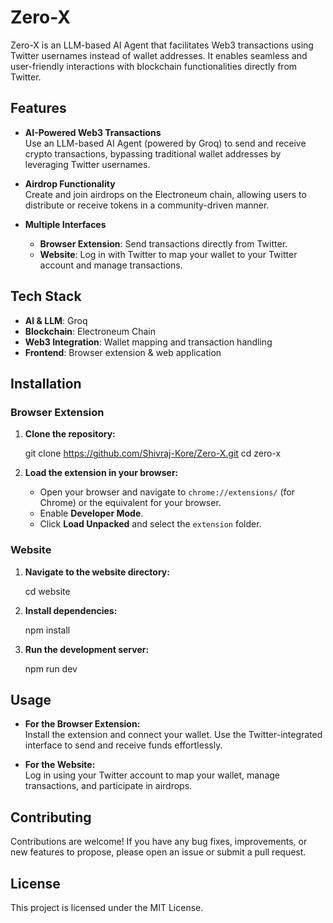 # Zero-X

Zero-X is an LLM-based AI Agent that facilitates Web3 transactions using Twitter usernames instead of wallet addresses. It enables seamless and user-friendly interactions with blockchain functionalities directly from Twitter.

## Features

- **AI-Powered Web3 Transactions**  
  Use an LLM-based AI Agent (powered by Groq) to send and receive crypto transactions, bypassing traditional wallet addresses by leveraging Twitter usernames.

- **Airdrop Functionality**  
  Create and join airdrops on the Electroneum chain, allowing users to distribute or receive tokens in a community-driven manner.

- **Multiple Interfaces**
  - **Browser Extension**: Send transactions directly from Twitter.
  - **Website**: Log in with Twitter to map your wallet to your Twitter account and manage transactions.

## Tech Stack

- **AI & LLM**: Groq
- **Blockchain**: Electroneum Chain
- **Web3 Integration**: Wallet mapping and transaction handling
- **Frontend**: Browser extension & web application

## Installation

### Browser Extension

1. **Clone the repository:**

   git clone https://github.com/Shivraj-Kore/Zero-X.git
   cd zero-x

2. **Load the extension in your browser:**

   - Open your browser and navigate to `chrome://extensions/` (for Chrome) or the equivalent for your browser.
   - Enable **Developer Mode**.
   - Click **Load Unpacked** and select the `extension` folder.

### Website

1. **Navigate to the website directory:**

   cd website

2. **Install dependencies:**

   npm install

3. **Run the development server:**

   npm run dev

## Usage

- **For the Browser Extension:**  
  Install the extension and connect your wallet. Use the Twitter-integrated interface to send and receive funds effortlessly.

- **For the Website:**  
  Log in using your Twitter account to map your wallet, manage transactions, and participate in airdrops.

## Contributing

Contributions are welcome! If you have any bug fixes, improvements, or new features to propose, please open an issue or submit a pull request.

## License

This project is licensed under the MIT License.

